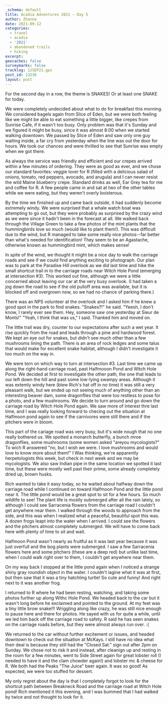```yaml
---
_schema: default
title: Acadia Adventures 2021 – Day 5
author: Zhanna
date: 2021-09-12
categories:
  - travel
  - acadia
  - '2021'
  - abandoned trails
  - hiking
excerpt: 
geocaches: false
surveymarks: false
tracklog: 12SEP21.gpx
post_id: 13238
layout: post
---
```


For the second day in a row, the theme is SNAKES! Or at least one SNAKE for today.

We were completely undecided about what to do for breakfast this morning. We considered bagels again from Slice of Eden, but we were both feeling like we might be able to eat something a little bigger, like crepes from Sunrise Cafe, if it wasn't too busy. Only problem was that it's Sunday and we figured it might be busy, since it was almost 8:00 when we started walking downtown. We passed by Slice of Eden and saw only one guy waiting inside, a far cry from yesterday when the line was out the door for hours. We took our chances and were thrilled to see that Sunrise was empty when we got there.

As always the service was friendly and efficient and our crepes arrived within a few minutes of ordering. They were as good as ever, and we chose our standard favorites: veggie lover for R (filled with a delicious salad of onions, tomato, red peppers, avocado, and arugula) and I can never resist the wild Maine blueberry crepe. Standard drinks as well, Ear Grey tea for me and coffee for R. A few people came in and sat at two of the other tables while we were eating, but they weren't overly boisterous.

By the time we finished up and came back outside, it had suddenly become extremely windy. We were surprised that a whale watch boat was attempting to go out, but they were probably as surprised by the crazy wind as we were since it hadn't been in the forecast at all. We walked back through the Village Green to take a few photos of the mint plants that the hummingbirds love so much (would like to plant them!). This was difficult due to the wind, but R managed to take some really nice photos--far better than what's needed for identification! They seem to be an Agastache, otherwise known as hummingbird mint, which makes sense!

In spite of the wind, we thought it might be a nice day to walk the carriage roads and see if we could find anything exciting to photograph. Our plan was to park at the Paradise Hill overlook as we did last time and hike the small shortcut trail in to the carriage roads near Witch Hole Pond (emerging at intersection #3). This worked out fine, although we were a little concerned about leaving our car at the very busy overlook. (I had taken a jog down the road to see if the old pulloff area was available, but it is blocked off and overgrown now, so we had no chance of parking there.) 

There was an NPS volunteer at the overlook and I asked him if he knew a good spot in the park to find snakes. "Snakes?!" he said. "Yeesh, I don't know, I rarely ever see them. Hey, someone saw one yesterday at Sieur de Monts!" "Yeah, I think that was us," I said. Thanked him and moved on.

The little trail was dry, counter to our expectations after such a wet year. It rise quickly from the road and leads through a pine and hardwood forest. We kept an eye out for snakes, but didn't see much other than a few mushrooms lining the path. There is an area of rock ledges and some talus that would make for excellent snake habitat, although I didn't investigate it too much on the way in.

We were torn on which way to turn at intersection #3. Last time we came up along the right-hand carriage road, past Halfmooon Pond and Witch Hole Pond. We decided at first to investigate the other path, the one that leads to our left down the hill and past some low-lying swampy areas. Although it was extemly windy here (blew Rich's hat off in no time) it was still a very pleasant walk, but we ended up not seeing much of anything other than an interesting beaver dam, some dragonflies that were too restless to pose for a photo, and a few mushrooms. We decide to turn around and go down the carriage road by Witch Hole Pond again. We saw more of interest thre last time, and I was really looking forward to checing out the situation at Halfmoon pond again to see if the carnivores were still there and if the pitchers were in bloom.

This part of the cariage road was very busy, but it's wide nough that no one really bothered us. We spotted a monarch butterfly, a bunch mroe dragonflies, some mushrooms (some women asked "areyou mycologists?" To wich R answered "no, but I wish we were. I love mushrooms and would love to know more about them!" I Was thinking, we're apparently herpetologists this week, but check in next week and we may be mycologists. We also saw Indian pipe in the same location we spotted it last time, but these were mostly well past their prime, some already completely dried up, brown husks.

Rich wanted to take it easy today, so he waited about halfway down the carriage road while I continued on toward Halfmoon Pond and the little pond near it. The little pond would be a great spot to sit for a few hours. So much wildlife to see! The plant life is mostly submerged after all the rain lately, so although I could see Sarracenia flowers from the carriage road I couldn't get anywhere near them. I walked through the woods to approach from the side, and this was when I realized what a peaceful, beautiful spot this was. A dozen frogs leapt into the water when I arrived. I could see the flowers and the pitchers almost completely submerged. We will have to come back here with plenty of time to sit and wait.

Halfmoon Pond wasn't nearly as fruitful as it was last year because it was just overfull and the bog plants were submerged. I saw a few Sarracenia flowers here and some pitchers (these are a deep red) but unlike last time, when I could walk right over to them, I couldn't get anywhere near them.

On my way back I stopped at the little pond again when I noticed a strange shiny gray roundish object in the water. I couldn't iagine what it was at first, but then saw that it was a tiny hatchling turtle! So cute and funny! And right next to it was another frog.

I returned to R where he had been resting, watching, and taking some photos further up along Withc Hole Pond. We headed back to the car but it wasn't long before he exclaimed and pointed to the ground. At my feet was a tiny little brow snake!!! Wriggling along like crazy, he was still nice enough to pause here and there for photos. He sayed with us for quite a while, until we led him back off the carriage road to safety. R said he has seen snakes on the carriage roads before, but they were almost always run over. :(

We returned to the car without further excitement or issues, and headed downtown to check out the situation at McKays. I still have no idea what their deal is because they still had the "Closed Sat." sign out after 2pm on Sunday. We chose not to risk it and instead, after cleanign up and resting in the room for a few minutes, went to Side Street again for great lobster roll (I needed to have it and the clam chowder again!) and lobster mc & cheese for R. We both had the Peaks "The Juice" beer again. It was so good! As expected, we were too stuffed for dessert.

My only regret about the day is that I completely forgot to look for the shortcut path between Breakneck Road and the carriage road at Witch Hole pond! Rich mentioned it this evening, and I was bummed that I had walked by twice and not thought to look for it.
